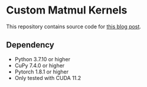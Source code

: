 # Custom Matmul Kernels
This repository contains source code for [this blog post](https://demoriarty.github.io/BMM-1/).

## Dependency
- Python 3.7.10 or higher
- CuPy 7.4.0 or higher
- Pytorch 1.8.1 or higher
- Only tested with CUDA 11.2
